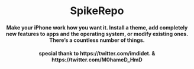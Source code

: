 <center>
  <h1 align="center">SpikeRepo</h1>
  <h4 align="center">Make your iPhone work how you want it. Install a theme, add completely new features to apps and the operating system, or modify existing ones. There’s a countless number of things.</h4>
  <h4 align="center"> special thank to https://twitter.com/imdidet. & https://twitter.com/M0hameD_HmD</h4>
</center>

